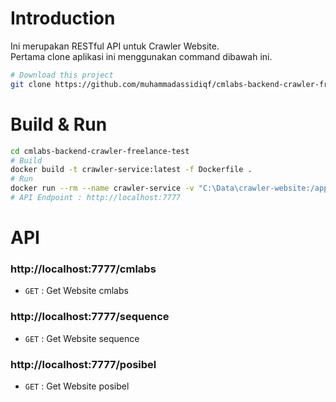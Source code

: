 # Introduction
Ini merupakan RESTful API untuk Crawler Website.\
Pertama clone aplikasi ini menggunakan command dibawah ini.
```bash
# Download this project
git clone https://github.com/muhammadassidiqf/cmlabs-backend-crawler-freelance-test.git
```

# Build & Run
```bash
cd cmlabs-backend-crawler-freelance-test
# Build
docker build -t crawler-service:latest -f Dockerfile .
# Run
docker run --rm --name crawler-service -v "C:\Data\crawler-website:/app" -p 7777:7777 crawler-service
# API Endpoint : http://localhost:7777
```

# API

### http://localhost:7777/cmlabs
* `GET` : Get Website cmlabs

### http://localhost:7777/sequence
* `GET` : Get Website sequence

### http://localhost:7777/posibel
* `GET` : Get Website posibel
